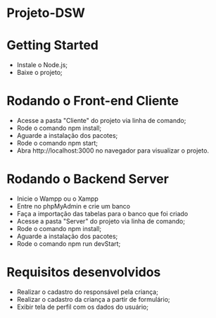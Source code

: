 # Projeto-DSW

# Getting Started
* Instale o Node.js;
* Baixe o projeto;

# Rodando o Front-end Cliente

* Acesse a pasta "Cliente" do projeto via linha de comando;
* Rode o comando npm install;
* Aguarde a instalação dos pacotes;
* Rode o comando npm start;
* Abra http://localhost:3000 no navegador para visualizar o projeto.



# Rodando o Backend Server
* Inicie o Wampp ou o Xampp
* Entre no phpMyAdmin e crie um banco
* Faça a importação das tabelas para o banco que foi criado
* Acesse a pasta "Server" do projeto via linha de comando;
* Rode o comando npm install;
* Aguarde a instalação dos pacotes;
* Rode o comando npm run devStart;


# Requisitos desenvolvidos

* Realizar o cadastro do responsável pela criança;
* Realizar o cadastro da criança a partir de formulário;
* Exibir tela de perfil com os dados do usuário;
